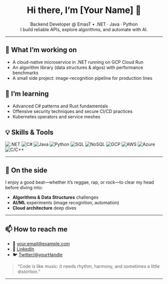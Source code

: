 <!-- HEADER -->
<h1 align="center">Hi there, I’m [Your Name] 👋</h1>
<p align="center">
  Backend Developer @ EmasT • .NET · Java · Python  
  <br>
  I build reliable APIs, explore algorithms, and automate with AI.
</p>

---

## 🔭 What I’m working on  
- A cloud-native microservice in .NET running on GCP Cloud Run  
- An algorithm library (data structures & algos) with performance benchmarks  
- A small side project: image-recognition pipeline for production lines  

## 🌱 I’m learning  
- Advanced C# patterns and Rust fundamentals  
- Offensive security techniques and secure CI/CD practices  
- Kubernetes operators and service meshes  

## 💡 Skills & Tools  
<p>
  <img alt=".NET" src="https://img.shields.io/badge/.NET-512BD4?style=for-the-badge&logo=dotnet&logoColor=white">  
  <img alt="C#" src="https://img.shields.io/badge/C%23-%23239120.svg?style=for-the-badge&logo=c-sharp&logoColor=white">  
  <img alt="Java" src="https://img.shields.io/badge/Java-007396?style=for-the-badge&logo=java&logoColor=white">  
  <img alt="Python" src="https://img.shields.io/badge/Python-FFD43B?style=for-the-badge&logo=python&logoColor=blue">  
  <img alt="SQL" src="https://img.shields.io/badge/SQL-025E8C?style=for-the-badge&logo=postgresql&logoColor=white">  
  <img alt="NoSQL" src="https://img.shields.io/badge/NoSQL-4285F4?style=for-the-badge&logo=mongodb&logoColor=white">  
  <img alt="GCP" src="https://img.shields.io/badge/GCP-4285F4?style=for-the-badge&logo=googlecloud&logoColor=white">  
  <img alt="AWS" src="https://img.shields.io/badge/AWS-232F3E?style=for-the-badge&logo=amazonaws&logoColor=white">  
  <img alt="Azure" src="https://img.shields.io/badge/Azure-0089D6?style=for-the-badge&logo=microsoftazure&logoColor=white">  
  <img alt="C/C++" src="https://img.shields.io/badge/C%2FC%2B%2B-00599C?style=for-the-badge&logo=c%2B%2B&logoColor=white">  
</p>

---

## 🎵 On the side  
I enjoy a good beat—whether it’s reggae, rap, or rock—to clear my head before diving into:  
- **Algorithms & Data Structures** challenges  
- **AI/ML** experiments (image recognition, automation)  
- **Cloud architecture** deep dives  

---

## 📫 How to reach me  
- 📧 [your.email@example.com](mailto:your.email@example.com)  
- 🔗 [LinkedIn](https://linkedin.com/in/your-profile)  
- 🐦 [Twitter/@yourHandle](https://twitter.com/yourHandle)  

> “Code is like music: it needs rhythm, harmony, and sometimes a little distortion.”  

---
